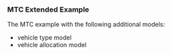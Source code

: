 
### MTC Extended Example

The MTC example with the following additional models:
* vehicle type model
* vehicle allocation model
